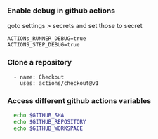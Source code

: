 ### Enable debug in github actions
goto settings > secrets and set those to secret 

```shell
ACTIONs_RUNNER_DEBUG=true
ACTIONS_STEP_DEBUG=true
```
### Clone a repository
```shell
  - name: Checkout
    uses: actions/checkout@v1
```
### Access different github actions variables
```bash
  echo $GITHUB_SHA
  echo $GITHUB_REPOSITORY
  echo $GITHUB_WORKSPACE
```

